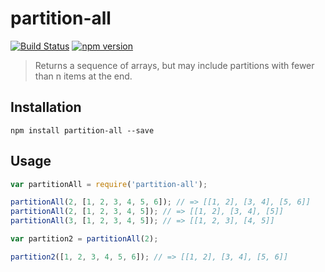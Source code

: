partition-all
================

[![Build Status](https://travis-ci.org/stoeffel/partition-all.svg)](https://travis-ci.org/stoeffel/partition-all) [![npm version](https://badge.fury.io/js/partition-all.svg)](http://badge.fury.io/js/partition-all)
> Returns a sequence of arrays, but may include partitions with fewer than n items at the end.

Installation
------------

`npm install partition-all --save`

Usage
-----

```js
var partitionAll = require('partition-all');

partitionAll(2, [1, 2, 3, 4, 5, 6]); // => [[1, 2], [3, 4], [5, 6]]
partitionAll(2, [1, 2, 3, 4, 5]); // => [[1, 2], [3, 4], [5]]
partitionAll(3, [1, 2, 3, 4, 5]); // => [[1, 2, 3], [4, 5]]

var partition2 = partitionAll(2);

partition2([1, 2, 3, 4, 5, 6]); // => [[1, 2], [3, 4], [5, 6]]
```
